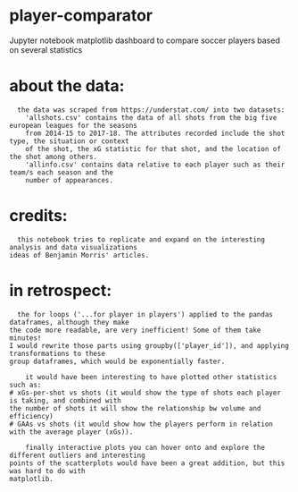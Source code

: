 # player-comparator
Jupyter notebook matplotlib dashboard to compare soccer players based on several statistics

# about the data:
      the data was scraped from https://understat.com/ into two datasets:
        'allshots.csv' contains the data of all shots from the big five european leagues for the seasons
        from 2014-15 to 2017-18. The attributes recorded include the shot type, the situation or context
        of the shot, the xG statistic for that shot, and the location of the shot among others.        
        'allinfo.csv' contains data relative to each player such as their team/s each season and the
        number of appearances.
        
# credits:
      this notebook tries to replicate and expand on the interesting analysis and data visualizations
    ideas of Benjamin Morris' articles.
        
# in retrospect:
      the for loops ('...for player in players') applied to the pandas dataframes, although they make
    the code more readable, are very inefficient! Some of them take minutes!
    I would rewrite those parts using groupby(['player_id']), and applying transformations to these
    group dataframes, which would be exponentially faster.
        
        it would have been interesting to have plotted other statistics such as:
    # xGs-per-shot vs shots (it would show the type of shots each player is taking, and combined with
    the number of shots it will show the relationship bw volume and efficiency)
    # GAAs vs shots (it would show how the players perform in relation with the average player (xGs)).
    
        finally interactive plots you can hover onto and explore the different outliers and interesting
    points of the scatterplots would have been a great addition, but this was hard to do with
    matplotlib.    
